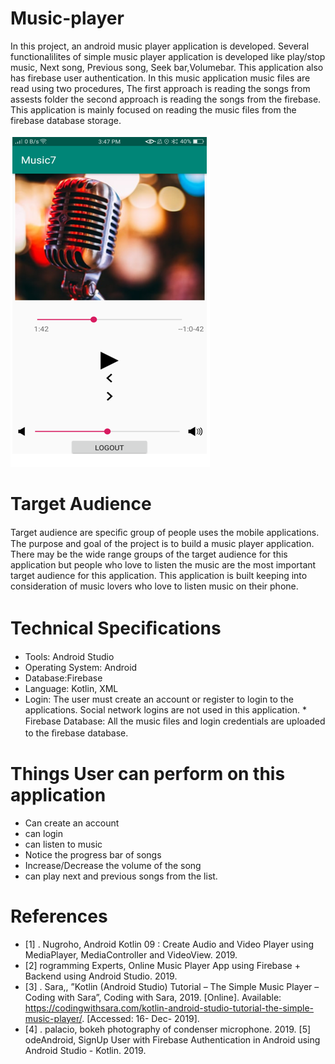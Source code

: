 # Music-player
 
In this project, an android music player application is developed. Several functionalilites of simple music player application is developed like play/stop music, Next song, Previous song, Seek bar,Volumebar. This application also has firebase user authentication. In this music application music files are read using two procedures, The first approach is reading the songs from assests folder the second approach is reading the songs from the firebase. This application is mainly focused on reading the music files from the firebase database storage.

![alt text](https://github.com/Kiranmai95/Music-player/blob/master/Images/Gitmusicpage.PNG)

# Target Audience
Target audience are speciﬁc group of people uses the mobile applications. The purpose and goal of the project is to build a music player application. There may be the wide range groups of the target audience for this application but people who love to listen the music are the most important target audience for this application. This application is built keeping into consideration of music lovers who love to listen music on their phone.

 # Technical Speciﬁcations
 * Tools: Android Studio 
 * Operating System: Android
 * Database:Firebase
 * Language: Kotlin, XML
 * Login: The user must create an account or register to login to the applications. Social network logins are not used in this application.  * Firebase Database: All the music ﬁles and login credentials are uploaded to the ﬁrebase database. 

# Things User can perform on this application
 * Can create an account
 * can login
 * can listen to music
 * Notice the progress bar of songs
 * Increase/Decrease the volume of the song
 * can play next and previous songs from the list.
 
 # References
 * [1] . Nugroho, Android Kotlin 09 : Create Audio and Video Player using MediaPlayer, MediaController and VideoView. 2019. 
  * [2] rogramming Experts, Online Music Player App using Firebase + Backend using Android Studio. 2019. 
  * [3] . Sara,, ”Kotlin (Android Studio) Tutorial – The Simple Music Player –Coding with Sara”, Coding with Sara, 2019. [Online]. Available: https://codingwithsara.com/kotlin-android-studio-tutorial-the-simple-music-player/. [Accessed: 16- Dec- 2019]. 
  * [4] . palacio, bokeh photography of condenser microphone. 2019. [5] odeAndroid, SignUp User with Firebase Authentication in Android using Android Studio - Kotlin. 2019.



 
